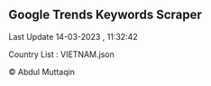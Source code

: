 

## Google Trends Keywords Scraper 
 
Last Update 14-03-2023 , 11:32:42

Country List :
VIETNAM.json



© Abdul Muttaqin 

